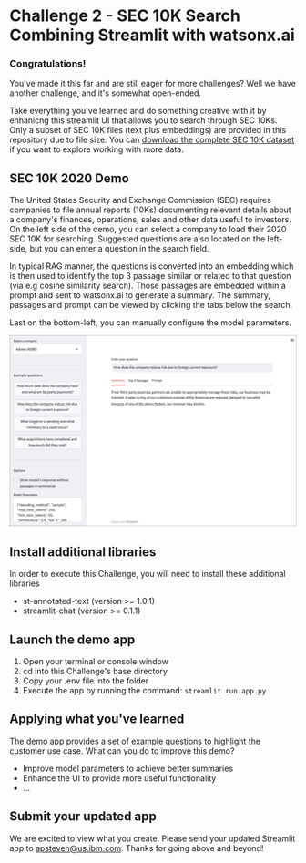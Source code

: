 # Challenge 2 - SEC 10K Search Combining Streamlit with watsonx.ai

### Congratulations!
You've made it this far and are still eager for more challenges?  Well we have another challenge, and it's somewhat open-ended.

Take everything you've learned and do something creative with it by enhanicng this streamlit UI that allows you to search through SEC 10Ks.  Only a subset of SEC 10K files (text plus embeddings) are provided in this repository due to file size. You can [download the complete SEC 10K dataset](https://ibm.box.com/s/r0b6why8fkpv3wcjsj27zhfog5eo7e6e) if you want to explore working with more data.

## SEC 10K 2020 Demo
The United States Security and Exchange Commission (SEC) requires companies to file annual reports (10Ks) documenting relevant details about a company's finances, operations, sales and other data useful to investors.  On the left side of the demo, you can select a company to load their 2020 SEC 10K for searching.  Suggested questions are also located on the left-side, but you can enter a question in the search field.  

In typical RAG manner, the questions is converted into an embedding which is then used to identify the top 3 passage similar or related to that question (via e.g cosine similarity search).  Those passages are embedded within a prompt and sent to watsonx.ai to generate a summary.  The summary, passages and prompt can be viewed by clicking the tabs below the search.  

Last on the bottom-left, you can manually configure the model parameters.

<kbd><p align="center">
  <img src="images/sec-10k-demo.png" width="600"/>
</p></kbd>

## Install additional libraries
In order to execute this Challenge, you will need to install these additional libraries
- st-annotated-text (version >= 1.0.1)
- streamlit-chat (version >= 0.1.1)

## Launch the demo app
1. Open your terminal or console window
2. cd into this Challenge's base directory
3. Copy your .env file into the folder
4. Execute the app by running the command: `streamlit run app.py`

## Applying what you've learned
The demo app provides a set of example questions to highlight the customer use case.  What can you do to improve this demo?
- Improve model parameters to achieve better summaries
- Enhance the UI to provide more useful functionality
- ...

## Submit your updated app
We are excited to view what you create.  Please send your updated Streamlit app to apsteven@us.ibm.com.  Thanks for going above and beyond!
